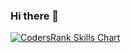 ### Hi there 👋

[![CodersRank Skills Chart](https://cr-skills-chart-widget.azurewebsites.net/api/api?username=zdolny)](https://profile.codersrank.io/user/zdolny/)
